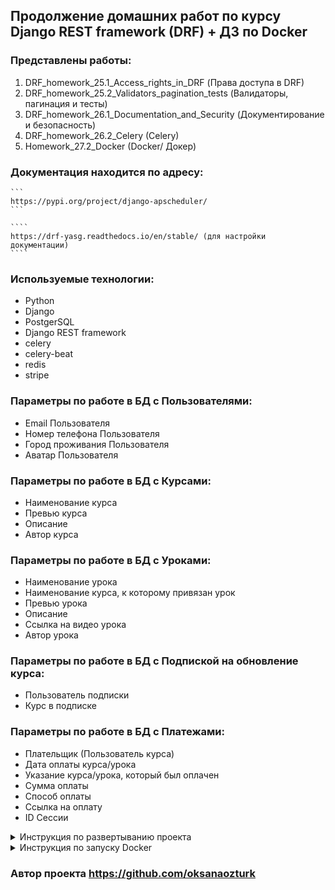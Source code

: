 ## Продолжение домашних работ по курсу Django REST framework (DRF) + ДЗ по Docker

### Представлены работы: 
1) DRF_homework_25.1_Access_rights_in_DRF (Права доступа в DRF)  
2) DRF_homework_25.2_Validators_pagination_tests (Валидаторы, пагинация и тесты)
3) DRF_homework_26.1_Documentation_and_Security (Документирование и безопасность)
4) DRF_homework_26.2_Celery (Celery)
5) Homework_27.2_Docker (Docker/ Докер)

### Документация находится по адресу: 
    ```
    https://pypi.org/project/django-apscheduler/
    ```

    ````                                   
    https://drf-yasg.readthedocs.io/en/stable/ (для настройки документации)
    ````

### Используемые технологии:

 - Python
 - Django
 - PostgerSQL
 - Django REST framework
 - celery
 - celery-beat
 - redis
 - stripe

### Параметры по работе в БД с Пользователями:

 - Email Пользователя
 - Номер телефона Пользователя
 - Город проживания Пользователя
 - Аватар Пользователя

### Параметры по работе в БД с Курсами:

 - Наименование курса
 - Превью курса
 - Описание
 - Автор курса

### Параметры по работе в БД с Уроками:

 - Наименование урока
 - Наименование курса, к которому привязан урок 
 - Превью урока
 - Описание
 - Ссылка на видео урока
 - Автор урока

### Параметры по работе в БД с Подпиской на обновление курса:

 - Пользователь подписки
 - Курс в подписке

### Параметры по работе в БД с Платежами:

 - Плательщик (Пользователь курса)
 - Дата оплаты курса/урока
 - Указание курса/урока, который был оплачен
 - Сумма оплаты
 - Способ оплаты
 - Ссылка на оплату
 - ID Сессии

<details>
<summary> Инструкция по развертыванию проекта</summary>


* ### Для разворачивания проекта потребуется создать и заполнить файл .env  по шаблону файла env.sample
#### Добавьте секретный ключ Вашего проекта
SECRET_KEY=

#### Добавте настройки для подключения к базе данных (ДБ должна быть создана)
- POSTGRES_DB=
- POSTGRES_USER=
- POSTGRES_HOST=
- POSTGRES_PORT=
- POSTGRES_PASSWORD=

#### Напишите Вашу почту
EMAIL_HOST_USER=
#### Напишите пароль для Приложения Яндекс, а не пароль входа на Почту
EMAIL_HOST_PASSWORD=

####  Добавьте секретный ключ из Личного кабинета на Stripe
STRIPE_API_KEY=

####  Добавьте настройки для celery
- CELERY_BROKER_URL=
- CELERY_RESULT_BACKEND=)


### Используется виртуальное окружение - venv, зависимости записаны в файл requirements.txt
  - pip install -r requirements.txt

### Команда для запуска Приложения: 
  - python manage.py runserver

### Команда для запуска celery-bea и celery worker одной командой:
  - celery -A condig worker --beat --scheduler django --loglevel=info

</details>

<details>
<summary> Инструкция по запуску Docker</summary>

1) Установите DockerDesktop на Ваше устройство

2) После развертывания проекта, необходимо создать файл .env, в котором указать данные для переменных окружения. 
Переменные находятся в файле .env_example

3) Используется виртуальное окружение - venv, зависимости записаны в файл requirements.txt

4) Соберите образ и запустите проект при помощи команды:
```
docker-compose up --build
```

5) Перейти в приложение Docker Desktop, где запустился наш проект и далее по ссылке подключения
```
http://0.0.0.0:8000/
```
6) Для завершения работы: вводим в консоли Pycharm для остановки всех контейнеров
```
docker-compose stop
```
7) Для очистки от всех неиспользуемых образов и контейнеров, используем команду
```
docker system prune -a
```

</details>


### Автор проекта https://github.com/oksanaozturk

